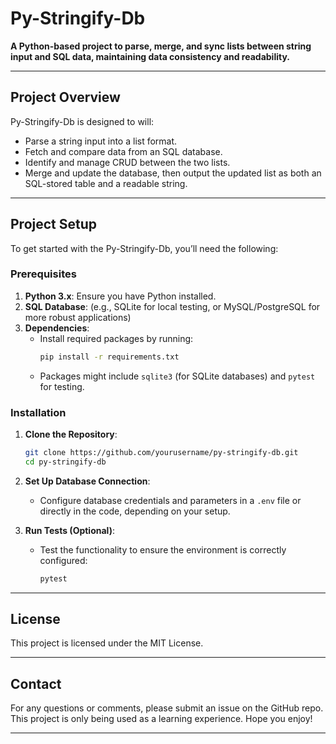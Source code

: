 # Py-Stringify-Db

**A Python-based project to parse, merge, and sync lists between string input and SQL data, maintaining data consistency and readability.**

---

## Project Overview

Py-Stringify-Db is designed to will:

- Parse a string input into a list format.
- Fetch and compare data from an SQL database.
- Identify and manage CRUD between the two lists.
- Merge and update the database, then output the updated list as both an SQL-stored table and a readable string.

---

## Project Setup

To get started with the Py-Stringify-Db, you’ll need the following:

### Prerequisites

1. **Python 3.x**: Ensure you have Python installed.
2. **SQL Database**: (e.g., SQLite for local testing, or MySQL/PostgreSQL for more robust applications)
3. **Dependencies**:
   - Install required packages by running:
     ```bash
     pip install -r requirements.txt
     ```
   - Packages might include `sqlite3` (for SQLite databases) and `pytest` for testing.

### Installation

1. **Clone the Repository**:
   ```bash
   git clone https://github.com/yourusername/py-stringify-db.git
   cd py-stringify-db
   ```
2. **Set Up Database Connection**:

   - Configure database credentials and parameters in a `.env` file or directly in the code, depending on your setup.

3. **Run Tests (Optional)**:
   - Test the functionality to ensure the environment is correctly configured:
     ```bash
     pytest
     ```

---

## License

This project is licensed under the MIT License.

---

## Contact

For any questions or comments, please submit an issue on the GitHub repo. This project is only
being used as a learning experience. Hope you enjoy!

---
